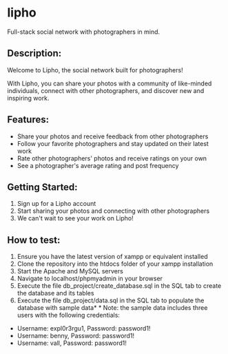 # lipho
Full-stack social network with photographers in mind.

## Description:

Welcome to Lipho, the social network built for photographers!

With Lipho, you can share your photos with a community of like-minded individuals, connect with other photographers, and discover new and inspiring work.

## Features:

- Share your photos and receive feedback from other photographers
- Follow your favorite photographers and stay updated on their latest work
- Rate other photographers' photos and receive ratings on your own
- See a photographer's average rating and post frequency

## Getting Started:

1. Sign up for a Lipho account
2. Start sharing your photos and connecting with other photographers
3. We can't wait to see your work on Lipho!

## How to test:

1. Ensure you have the latest version of xampp or equivalent installed
2. Clone the repository into the htdocs folder of your xampp installation
3. Start the Apache and MySQL servers
4. Navigate to localhost/phpmyadmin in your browser
5. Execute the file db_project/create_database.sql in the SQL tab to create the database and its tables
6. Execute the file db_project/data.sql in the SQL tab to populate the database with sample data*
\* Note: the sample data includes three users with the following credentials:
  - Username: expl0r3rgu1, Password: password1!
  - Username: benny, Password: password1!
  - Username: vall, Password: password1!
